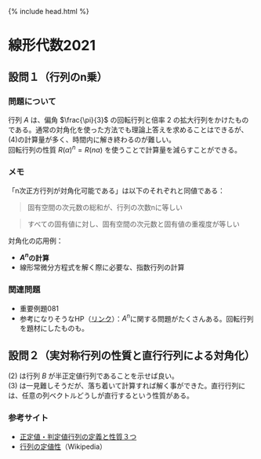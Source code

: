 {% include head.html %}

# 線形代数2021

## 設問１（行列のn乗）
### 問題について
行列 $A$ は、偏角 $\frac{\pi}{3}$ の回転行列と倍率 $2$ の拡大行列をかけたものである。通常の対角化を使った方法でも理論上答えを求めることはできるが、(4)の計算量が多く、時間内に解き終わるのが難しい。  
回転行列の性質 $R(\alpha)^n = R(n\alpha)$ を使うことで計算量を減らすことができる。

### メモ
「n次正方行列が対角化可能である」は以下のそれぞれと同値である：
> 固有空間の次元数の総和が、行列の次数nに等しい

> すべての固有値に対し、固有空間の次元数と固有値の重複度が等しい

対角化の応用例：
- **$A^n$の計算**
- 線形常微分方程式を解く際に必要な、指数行列の計算

### 関連問題
- 重要例題081
- 参考になりそうなHP（[リンク](http://www.geisya.or.jp/~mwm48961/kou3/matrix102.htm)）：$A^n$に関する問題がたくさんある。回転行列を題材にしたものも。

## 設問２（実対称行列の性質と直行行列による対角化）
(2) は行列 $B$ が半正定値行列であることを示せば良い。  
(3) は一見難しそうだが、落ち着いて計算すれば解く事ができた。直行行列には、任意の列ベクトルどうしが直行するという性質がある。

### 参考サイト
- [正定値・判定値行列の定義と性質３つ](https://mathlandscape.com/positive-definite-matrix/)
- [行列の定値性](https://ja.wikipedia.org/wiki/行列の定値性)（Wikipedia）